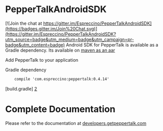 # PepperTalkAndroidSDK

[![Join the chat at https://gitter.im/Espreccino/PepperTalkAndroidSDK](https://badges.gitter.im/Join%20Chat.svg)](https://gitter.im/Espreccino/PepperTalkAndroidSDK?utm_source=badge&utm_medium=badge&utm_campaign=pr-badge&utm_content=badge)
Android SDK for PepperTalk is available as a Gradle dependency. Its available on [maven as an aar](https://search.maven.org/#search%7Cga%7C1%7Cpeppertalk)

Add PepperTalk to your application

Gradle dependency 
```xml
    compile 'com.espreccino:peppertalk:0.4.14'
```

[build.gradle] [2]

# Complete Documentation

Please refer to the documentation at [developers.getpeppertalk.com](http://developers.getpeppertalk.com/android/)

[1]: https://console.getpeppertalk.com/ "PepperTalk"
[2]: https://github.com/Espreccino/PepperTalkAndroidSDK-Examples/blob/master/app/build.gradle "build.gralde"
[3]: https://github.com/Espreccino/PepperTalkAndroidSDK-Examples/blob/master/app/src/main/res/values/strings.xml#L6 "strings.xml"
[4]: http://books.sonatype.com/m2eclipse-book/reference/dependencies.html "m2eclipse"
[5]: https://search.maven.org/#browse%7C-793624875 "PepperTalk SNAPSHOT"
[6]: https://github.com/Espreccino/PepperTalkAndroidSDK-Examples/blob/master/app/src/main/java/com/espreccino/peppertalk/sample/gcm/GcmIntentService.java#L30
[7]: https://github.com/Espreccino/PepperTalkAndroidSDK-Examples/blob/master/app/src/main/java/com/espreccino/peppertalk/sample/gcm/GcmIntentService.java#L32
[8]: https://github.com/Espreccino/PepperTalkAndroidSDK-Examples/blob/master/app/src/main/AndroidManifest.xml#L24
[9]: https://github.com/Espreccino/PepperTalkAndroidSDK-Examples/blob/master/eclipse_setup.md
